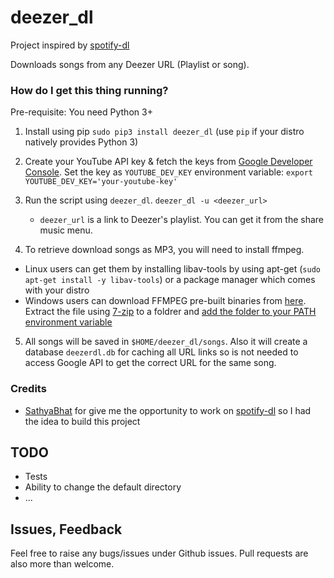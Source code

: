# deezer_dl
Project inspired by [spotify-dl](https://github.com/SathyaBhat/spotify-dl)

Downloads songs from any Deezer URL (Playlist or song).


### How do I get this thing running?

Pre-requisite: You need Python 3+

1. Install using pip 
      `sudo pip3 install deezer_dl` 
  (use `pip` if your distro natively provides Python 3)

2. Create your YouTube API key & fetch the keys from [Google Developer Console](https://console.developers.google.com/apis/api/youtube/overview). Set the key as `YOUTUBE_DEV_KEY` environment variable: 
`export YOUTUBE_DEV_KEY='your-youtube-key'`

3. Run the script using `deezer_dl`. 
   `deezer_dl -u <deezer_url>` 
   
   - `deezer_url` is a link to Deezer's playlist. You can get it from the share music menu. 

4. To retrieve download songs as MP3, you will need to install ffmpeg.
  - Linux users can get them by installing libav-tools by using apt-get (`sudo apt-get install -y libav-tools`) or a package manager which comes with your distro
  - Windows users can download FFMPEG pre-built binaries from [here](http://ffmpeg.zeranoe.com/builds/). Extract the file using [7-zip](http://7-zip.org/) to a foldrer and [add the folder to your PATH environment variable](http://www.wikihow.com/Install-FFmpeg-on-Windows) 
  
5. All songs will be saved in `$HOME/deezer_dl/songs`. Also it will create a database `deezerdl.db` for caching all URL links so is not needed to access Google API to get the correct URL for the same song.

### Credits
 - [SathyaBhat](https://github.com/SathyaBhat) for give me the opportunity to work on [spotify-dl](https://github.com/SathyaBhat/spotify-dl/pull/19) so I had the idea to build this project
 
## TODO
- Tests
- Ability to change the default directory  
- ...

## Issues, Feedback
Feel free to raise any bugs/issues under Github issues. Pull requests are also more than welcome.